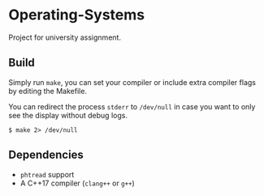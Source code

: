 # Operating-Systems

Project for university assignment.

## Build

Simply run `make`, you can set your compiler or include extra compiler flags by
editing the Makefile.

You can redirect the process `stderr` to `/dev/null` in case you want to only
see the display without debug logs.

```
$ make 2> /dev/null
```

## Dependencies

- `phtread` support
- A C++17 compiler (`clang++` or `g++`)

